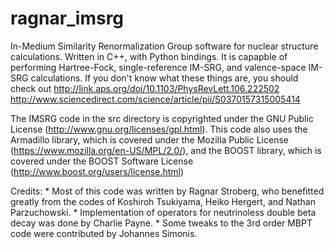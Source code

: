 # ragnar_imsrg
In-Medium Similarity Renormalization Group software for nuclear structure calculations. Written in C++, with Python bindings.
It is capapble of performing Hartree-Fock, single-reference IM-SRG, and valence-space IM-SRG calculations.
If you don't know what these things are, you should check out
http://link.aps.org/doi/10.1103/PhysRevLett.106.222502
http://www.sciencedirect.com/science/article/pii/S0370157315005414

The IMSRG code in the src directory is copyrighted under the GNU Public License (http://www.gnu.org/licenses/gpl.html).
This code also uses the Armadillo library, which is covered under the Mozilla Public License (https://www.mozilla.org/en-US/MPL/2.0/), and the BOOST library, which is covered under the BOOST Software License (http://www.boost.org/users/license.html)


Credits:
	* Most of this code was written by Ragnar Stroberg, who benefitted greatly from the codes of Koshiroh Tsukiyama, Heiko Hergert, and Nathan Parzuchowski.
	* Implementation of operators for neutrinoless double beta decay was done by Charlie Payne.
	* Some tweaks to the 3rd order MBPT code were contributed by Johannes Simonis.
